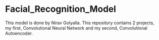 # Facial_Recognition_Model
This model is done by Nirav Golyalla. This repository contains 2 projects, my first, Convolutional Neural Network and my second, Convolutional Autoencoder. 
